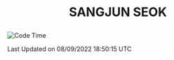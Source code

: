 <h1>
 <p align="center">
   SANGJUN SEOK
 </p>
</h1>

<!--START_SECTION:waka-->
![Code Time](http://img.shields.io/badge/Code%20Time-1%2C801%20hrs%2045%20mins-blue)


 Last Updated on 08/09/2022 18:50:15 UTC
<!--END_SECTION:waka-->
